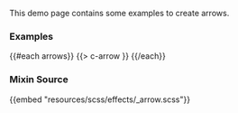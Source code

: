 This demo page contains some examples to create arrows.

### Examples

{{#each arrows}}
{{> c-arrow }}
{{/each}}

### Mixin Source

{{embed "resources/scss/effects/_arrow.scss"}}

